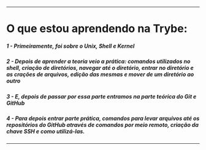 ------------------------------------------
# O que estou aprendendo na Trybe:

##### 1 - Primeiramente, foi sobre o Unix, Shell e Kernel

##### 2 - Depois de aprender a teoria veio a prática: comandos utilizados no shell, criação de diretórios, navegar até o diretório, entrar no diretório e as crações de arquivos, edição das mesmas e mover de um diretório ao outro

##### 3 - E, depois de passar por essa parte entramos na parte teórica do Git e GitHub

##### 4 - Para depois entrar parte prática, comandos para levar arquivos até os repositórios do GitHub através de comandos por meio remoto, criação da chave SSH e como utilizá-las. 
-------------------------------------------------
